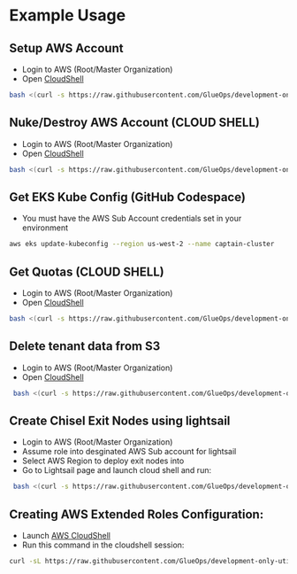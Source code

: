 # Example Usage

## Setup AWS Account

- Login to AWS (Root/Master Organization)
- Open [CloudShell](https://us-east-1.console.aws.amazon.com/cloudshell/home?region=us-west-2)

```bash
bash <(curl -s https://raw.githubusercontent.com/GlueOps/development-only-utilities/main/tools/aws/account-setup.sh)
```

## Nuke/Destroy AWS Account (CLOUD SHELL)

- Login to AWS (Root/Master Organization)
- Open [CloudShell](https://us-east-1.console.aws.amazon.com/cloudshell/home?region=us-west-2)

```bash
bash <(curl -s https://raw.githubusercontent.com/GlueOps/development-only-utilities/main/tools/aws/account-nuke.sh)
```

## Get EKS Kube Config (GitHub Codespace)

- You must have the AWS Sub Account credentials set in your environment

```bash
aws eks update-kubeconfig --region us-west-2 --name captain-cluster
```

## Get Quotas (CLOUD SHELL)

- Login to AWS (Root/Master Organization)
- Open [CloudShell](https://us-east-1.console.aws.amazon.com/cloudshell/home?region=us-west-2)

```bash
bash <(curl -s https://raw.githubusercontent.com/GlueOps/development-only-utilities/main/tools/aws/get-quotas.sh)
```

## Delete tenant data from S3

- Login to AWS (Root/Master Organization)
- Open [CloudShell](https://us-east-1.console.aws.amazon.com/cloudshell/home?region=us-west-2)

```bash
 bash <(curl -s https://raw.githubusercontent.com/GlueOps/development-only-utilities/main/tools/main/tenant-s3-nuke.sh)
```

## Create Chisel Exit Nodes using lightsail

- Login to AWS (Root/Master Organization)
- Assume role into desginated AWS Sub account for lightsail
- Select AWS Region to deploy exit nodes into
- Go to Lightsail page and launch cloud shell and run:

```bash
 bash <(curl -s https://raw.githubusercontent.com/GlueOps/development-only-utilities/main/tools/aws/lightsail.sh)
```



## Creating AWS Extended Roles Configuration:

- Launch [AWS CloudShell](https://us-west-2.console.aws.amazon.com/cloudshell/home?region=us-west-2) 
- Run this command in the cloudshell session:
```bash
curl -sL https://raw.githubusercontent.com/GlueOps/development-only-utilities/main/tools/aws/AWS-Extend-Switch-Roles-Configuration-Generator.py | python3
```
